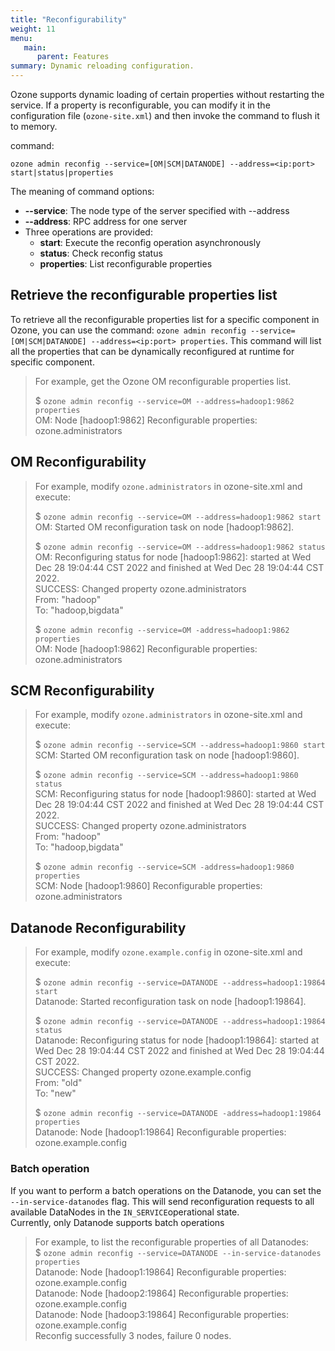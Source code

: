 ```yaml
---
title: "Reconfigurability"
weight: 11
menu:
   main:
      parent: Features
summary: Dynamic reloading configuration.
---
```

<!---
  Licensed to the Apache Software Foundation (ASF) under one or more
  contributor license agreements.  See the NOTICE file distributed with
  this work for additional information regarding copyright ownership.
  The ASF licenses this file to You under the Apache License, Version 2.0
  (the "License"); you may not use this file except in compliance with
  the License.  You may obtain a copy of the License at

      http://www.apache.org/licenses/LICENSE-2.0

  Unless required by applicable law or agreed to in writing, software
  distributed under the License is distributed on an "AS IS" BASIS,
  WITHOUT WARRANTIES OR CONDITIONS OF ANY KIND, either express or implied.
  See the License for the specific language governing permissions and
  limitations under the License.
-->

Ozone supports dynamic loading of certain properties without restarting the service. 
If a property is reconfigurable, you can modify it in the configuration file (`ozone-site.xml`) and then invoke the command to flush it to memory.

command:
```shell
ozone admin reconfig --service=[OM|SCM|DATANODE] --address=<ip:port> start|status|properties
```

The meaning of command options:
- **--service**: The node type of the server specified with --address
- **--address**: RPC address for one server
- Three operations are provided:
    - **start**:      Execute the reconfig operation asynchronously
    - **status**:     Check reconfig status
    - **properties**: List reconfigurable properties

## Retrieve the reconfigurable properties list
To retrieve all the reconfigurable properties list for a specific component in Ozone,
you can use the command: `ozone admin reconfig --service=[OM|SCM|DATANODE] --address=<ip:port> properties`.
This command will list all the properties that can be dynamically reconfigured at runtime for specific component.<br>

> For example, get the Ozone OM reconfigurable properties list.
>
>$ `ozone admin reconfig --service=OM --address=hadoop1:9862 properties`<br>
OM: Node [hadoop1:9862] Reconfigurable properties:<br>
ozone.administrators

## OM Reconfigurability
>For example, modify `ozone.administrators` in ozone-site.xml and execute:
>
> $ `ozone admin reconfig --service=OM --address=hadoop1:9862 start`<br>
OM: Started OM reconfiguration task on node [hadoop1:9862].
>
>$ `ozone admin reconfig --service=OM --address=hadoop1:9862 status`<br>
OM: Reconfiguring status for node [hadoop1:9862]: started at Wed Dec 28 19:04:44 CST 2022 and finished at Wed Dec 28 19:04:44 CST 2022.<br>
SUCCESS: Changed property ozone.administrators<br>
From: "hadoop"<br>
To: "hadoop,bigdata"
>
> $ `ozone admin reconfig --service=OM -address=hadoop1:9862 properties`<br>
OM: Node [hadoop1:9862] Reconfigurable properties:<br>
ozone.administrators

## SCM Reconfigurability
>For example, modify `ozone.administrators` in ozone-site.xml and execute:
>
> $ `ozone admin reconfig --service=SCM --address=hadoop1:9860 start`<br>
SCM: Started OM reconfiguration task on node [hadoop1:9860].
>
>$ `ozone admin reconfig --service=SCM --address=hadoop1:9860 status`<br>
SCM: Reconfiguring status for node [hadoop1:9860]: started at Wed Dec 28 19:04:44 CST 2022 and finished at Wed Dec 28 19:04:44 CST 2022.<br>
SUCCESS: Changed property ozone.administrators<br>
From: "hadoop"<br>
To: "hadoop,bigdata"
>
> $ `ozone admin reconfig --service=SCM -address=hadoop1:9860 properties`<br>
SCM: Node [hadoop1:9860] Reconfigurable properties:<br>
ozone.administrators

## Datanode Reconfigurability
>For example, modify `ozone.example.config` in ozone-site.xml and execute:
>
> $ `ozone admin reconfig --service=DATANODE --address=hadoop1:19864 start`<br>
Datanode: Started reconfiguration task on node [hadoop1:19864].
>
>$ `ozone admin reconfig --service=DATANODE --address=hadoop1:19864 status`<br>
Datanode: Reconfiguring status for node [hadoop1:19864]: started at Wed Dec 28 19:04:44 CST 2022 and finished at Wed Dec 28 19:04:44 CST 2022.<br>
SUCCESS: Changed property ozone.example.config<br>
From: "old"<br>
To: "new"
>
> $ `ozone admin reconfig --service=DATANODE -address=hadoop1:19864 properties`<br>
Datanode: Node [hadoop1:19864] Reconfigurable properties:<br>
ozone.example.config

### Batch operation
If you want to perform a batch operations on the Datanode, you can set the `--in-service-datanodes` flag.
This will send reconfiguration requests to all available DataNodes in the `IN_SERVICE`operational state.<br>
Currently, only Datanode supports batch operations<br>


>For example, to list the reconfigurable properties of all Datanodes:<br>
> $ `ozone admin reconfig --service=DATANODE --in-service-datanodes properties`<br>
Datanode: Node [hadoop1:19864] Reconfigurable properties:<br>
ozone.example.config<br>
Datanode: Node [hadoop2:19864] Reconfigurable properties:<br>
ozone.example.config<br>
Datanode: Node [hadoop3:19864] Reconfigurable properties:<br>
ozone.example.config<br>
Reconfig successfully 3 nodes, failure 0 nodes.<br>
